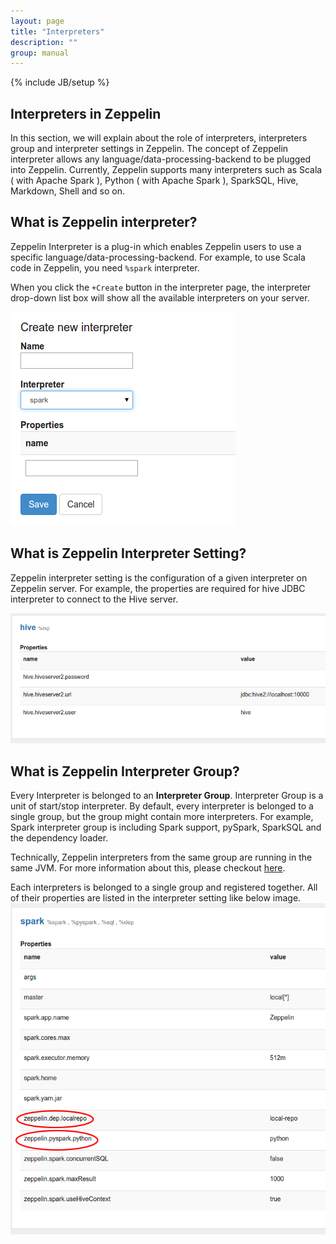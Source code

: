 ```yaml
---
layout: page
title: "Interpreters"
description: ""
group: manual
---
```

<!--
Licensed under the Apache License, Version 2.0 (the "License");
you may not use this file except in compliance with the License.
You may obtain a copy of the License at

http://www.apache.org/licenses/LICENSE-2.0

Unless required by applicable law or agreed to in writing, software
distributed under the License is distributed on an "AS IS" BASIS,
WITHOUT WARRANTIES OR CONDITIONS OF ANY KIND, either express or implied.
See the License for the specific language governing permissions and
limitations under the License.
-->
{% include JB/setup %}

## Interpreters in Zeppelin
In this section, we will explain about the role of interpreters, interpreters group and interpreter settings in Zeppelin.
The concept of Zeppelin interpreter allows any language/data-processing-backend to be plugged into Zeppelin.
Currently, Zeppelin supports many interpreters such as Scala ( with Apache Spark ), Python ( with Apache Spark ), SparkSQL, Hive, Markdown, Shell and so on.

## What is Zeppelin interpreter?
Zeppelin Interpreter is a plug-in which enables Zeppelin users to use a specific language/data-processing-backend. For example, to use Scala code in Zeppelin, you need `%spark` interpreter.

When you click the ```+Create``` button in the interpreter page, the interpreter drop-down list box will show all the available interpreters on your server.

<img src="/assets/themes/zeppelin/img/screenshots/interpreter_create.png">

## What is Zeppelin Interpreter Setting?
Zeppelin interpreter setting is the configuration of a given interpreter on Zeppelin server. For example, the properties are required for hive JDBC interpreter to connect to the Hive server.

<img src="/assets/themes/zeppelin/img/screenshots/interpreter_setting.png">

## What is Zeppelin Interpreter Group?
Every Interpreter is belonged to an **Interpreter Group**. Interpreter Group is a unit of start/stop interpreter.
By default, every interpreter is belonged to a single group, but the group might contain more interpreters. For example, Spark interpreter group is including Spark support, pySpark, SparkSQL and the dependency loader.

Technically, Zeppelin interpreters from the same group are running in the same JVM. For more information about this, please checkout [here](../development/writingzeppelininterpreter.html).

Each interpreters is belonged to a single group and registered together. All of their properties are listed in the interpreter setting like below image.
<img src="/assets/themes/zeppelin/img/screenshots/interpreter_setting_spark.png">
